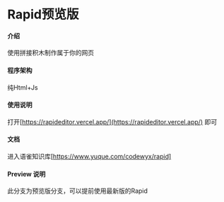 # Rapid预览版

#### 介绍
使用拼接积木制作属于你的网页

#### 程序架构
纯Html+Js

#### 使用说明

打开[https://rapideditor.vercel.app/](https://rapideditor.vercel.app/) 即可


#### 文档

进入语雀知识库[https://www.yuque.com/codewyx/rapid]

#### Preview 说明

此分支为预览版分支，可以提前使用最新版的Rapid
